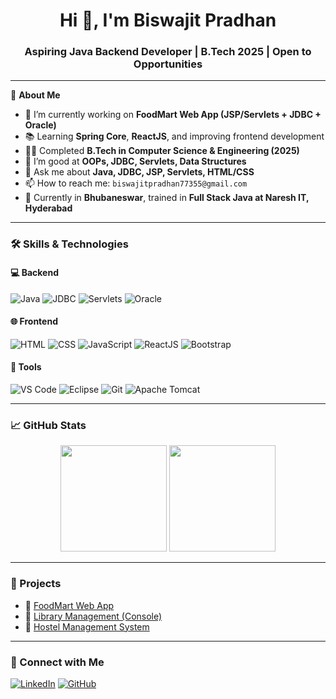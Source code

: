 <!-- Banner Image -->

<h1 align="center">Hi 👋, I'm Biswajit Pradhan</h1>
<h3 align="center">Aspiring Java Backend Developer | B.Tech 2025 | Open to Opportunities</h3>

---

🌟 **About Me**

- 🔭 I’m currently working on **FoodMart Web App (JSP/Servlets + JDBC + Oracle)**
- 📚 Learning **Spring Core**, **ReactJS**, and improving frontend development
- 👨‍🎓 Completed **B.Tech in Computer Science & Engineering (2025)**
- 🧠 I’m good at **OOPs, JDBC, Servlets, Data Structures**
- 💬 Ask me about **Java, JDBC, JSP, Servlets, HTML/CSS**
- 📫 How to reach me: `biswajitpradhan77355@gmail.com`
- 📍 Currently in **Bhubaneswar**, trained in **Full Stack Java at Naresh IT, Hyderabad**

---

### 🛠️ Skills & Technologies

#### 💻 Backend
![Java](https://img.shields.io/badge/Java-ED8B00?style=for-the-badge&logo=java&logoColor=white)
![JDBC](https://img.shields.io/badge/JDBC-%231572B6.svg?style=for-the-badge&logo=oracle&logoColor=white)
![Servlets](https://img.shields.io/badge/Servlets-%23007396.svg?style=for-the-badge&logo=apachetomcat&logoColor=white)
![Oracle](https://img.shields.io/badge/OracleDB-F80000?style=for-the-badge&logo=oracle&logoColor=white)

#### 🌐 Frontend
![HTML](https://img.shields.io/badge/HTML5-E34F26?style=for-the-badge&logo=html5&logoColor=white)
![CSS](https://img.shields.io/badge/CSS3-1572B6?style=for-the-badge&logo=css3&logoColor=white)
![JavaScript](https://img.shields.io/badge/JavaScript-F7DF1E?style=for-the-badge&logo=javascript&logoColor=black)
![ReactJS](https://img.shields.io/badge/React-20232A?style=for-the-badge&logo=react&logoColor=61DAFB)
![Bootstrap](https://img.shields.io/badge/Bootstrap-563D7C?style=for-the-badge&logo=bootstrap&logoColor=white)

#### 🔧 Tools
![VS Code](https://img.shields.io/badge/VS%20Code-007ACC?style=for-the-badge&logo=visual-studio-code&logoColor=white)
![Eclipse](https://img.shields.io/badge/Eclipse-2C2255?style=for-the-badge&logo=eclipse&logoColor=white)
![Git](https://img.shields.io/badge/Git-F05032?style=for-the-badge&logo=git&logoColor=white)
![Apache Tomcat](https://img.shields.io/badge/Tomcat-F8DC75?style=for-the-badge&logo=apache-tomcat&logoColor=black)

---

### 📈 GitHub Stats

<p align="center">
  <img src="https://github-readme-stats.vercel.app/api?username=biswajit036&show_icons=true&theme=tokyonight" height="170px"/>
  <img src="https://github-readme-stats.vercel.app/api/top-langs/?username=biswajit036&layout=compact&theme=tokyonight" height="170px"/>
</p>

---

### 🚀 Projects

- 🔹 [FoodMart Web App](https://github.com/biswajit036/FoodMart)
- 🔹 [Library Management (Console)](https://github.com/biswajit036/LibraryManagementSystem)
- 🔹 [Hostel Management System](https://github.com/biswajit036/HostelManagement)

---

### 🔗 Connect with Me

[![LinkedIn](https://img.shields.io/badge/LinkedIn-blue?style=for-the-badge&logo=linkedin)](https://www.linkedin.com/in/biswajit-pradhan-520a89269)
[![GitHub](https://img.shields.io/badge/GitHub-%2312100E.svg?style=for-the-badge&logo=github&logoColor=white)](https://github.com/biswajit036)

